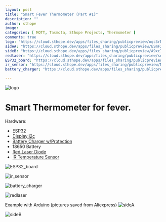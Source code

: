 ```yaml
---
layout: post
title: "Smart Fever Thermometer (Part #1)"
description: ""
author: sthope
image: 
categories: [ MQTT, Tasmota, Sthope Projects, Thermometer ]
comments: true
logo: "https://cloud.sthope.dev/apps/files_sharing/publicpreview/oqc3rNmkdjGCgrS?x=1196&y=481&a=true&file=sthope_smart_thermometer.png"
sideA: "https://cloud.sthope.dev/apps/files_sharing/publicpreview/ESmF22ngpSXMZHF?x=1196&y=481&a=true&file=sideA.png"
sideB: "https://cloud.sthope.dev/apps/files_sharing/publicpreview/A9xc7bbmXzZ4SBi?x=1196&y=481&a=true&file=sideB.png"
redlaser: "https://cloud.sthope.dev/apps/files_sharing/publicpreview/soGPdW6sLa3s7Dx?x=1196&y=481&a=true&file=Red%2520Laser%2520Diode.png"
ESP32_board: "https://cloud.sthope.dev/apps/files_sharing/publicpreview/yAAHN8LZnse4S3T?x=1196&y=481&a=true&file=ESP32_board.png"
ir_sensor: "https://cloud.sthope.dev/apps/files_sharing/publicpreview/NPfrMbSXjYC9MDg?x=1196&y=481&a=true&file=MLX90614%2520Non-contact%2520Infrared%2520Temperature.png"
battery_charger: "https://cloud.sthope.dev/apps/files_sharing/publicpreview/e3gBtTKAMZTEHDp?x=1196&y=481&a=true&file=batery_charger.png"

---
```


![logo]({{page.logo}})  

# Smart Thermometer for fever.

Hardware:
- <a href="https://bit.ly/3FmXdcl">ESP32</a>
- <a href="https://bit.ly/3kXADz5">Display i2c</a>
- <a href="https://bit.ly/30ruJPq">Battery Charger w/Protection</a>
- 18650 Battery
- <a href="https://bit.ly/3Fq0SG6">Red Laser Diode</a>
- <a href="https://bit.ly/30wRDEX">IR Temperature Sensor</a>

![ESP32_board]({{page.ESP32_board}})  

![ir_sensor]({{page.ir_sensor}})  

![battery_charger]({{page.battery_charger}})  

![redlaser]({{page.redlaser}})  

Example with Arduino (pictures saved from Aliexpress)
![sideA]({{page.sideA}})  

![sideB]({{page.sideB}})  
